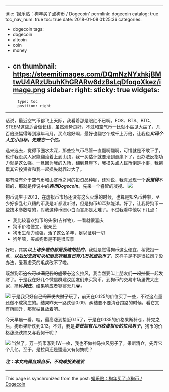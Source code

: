 
---
title: '娱乐贴：狗年买了点狗币 / Dogecoin'
permlink: dogecoin
catalog: true
toc_nav_num: true
toc: true
date: 2018-01-08 01:25:36
categories:
- dogecoin
tags:
- dogecoin
- altcoin
- coin
- money
- cn
thumbnail: https://steemitimages.com/DQmNzNYxhkjBMtwU4ARzUbuhKhGRARw6dzBsLqDfoqoXkez/image.png
sidebar:
    right:
        sticky: true
widgets:
    -
        type: toc
        position: right
---


话说，最近空气币都飞上天际，我看着那是眼红不已啊。EOS、BTS、BTC、STEEM这些适合做长线，虽然涨势良好，不过和空气币一比就小巫见大巫了，几百倍涨幅得等到猴年马月。买点啥好啊，最好也翻它个成千上万倍，让我也***实现个人生小目标，先赚它一个亿。***


选来选去，觉得币圈水太深，那些空气币尽管一直翻啊翻啊，可惜就是不敢下手，也许我没买人家能翻滚着上到山顶，我一买估计就要滚到悬崖下了，没办法反指功力就是这么强。一旦因为我的入场，翻到悬崖下，我损失点人民币倒是小事，我拖累其它投资者和我一起损失就罪过大了。

那有没有介于空气币和山寨币之间的投资品种呢，还别说，我真发现一个***我觉得***不错的，那就是传说中的***狗币Dogecoin***。先来一个睿智的凝视。
![](https://steemitimages.com/DQmNzNYxhkjBMtwU4ARzUbuhKhGRARw6dzBsLqDfoqoXkez/image.png)

狗币诞生于2013，在虚拟币市场还没有这么火爆的时候，也算是知名币种啦，至少好多乱七八糟的币我是听都没听过，但是狗币却耳熟能详。好了，让我将狗币一些技术参数啥的，对我这种币圈小白而言那是太难了。不过我看中他以下几点：

* 我比较喜欢狗币的头像(吉祥物)，一看就很喜庆
* 狗币价格便宜，很亲民
* 狗币生命力顽强，活了这么多年，足以证明一切
* 狗年嘛，买点狗币是不是很应景


好吧，其实***以上诸多理由都是我瞎胡扯的***，我就是觉得狗币这么便宜，稍微投一点，***以后出去就可以和朋友吹嘘自己有几万枚虚拟币了***，这样子是不是很拉风？没办法，爱慕虚荣的毛病改不了啦。

既然狗币~~这么可以满足我的虚荣心~~这么拉风，我当然要叫上朋友们~~一起扯蛋~~一起发财了。于是我在好几个微信群建议朋友们来买狗币，到狗币的交易市场里做大庄家，简称***狗庄***。结果响应者寥寥无几😭。

![](https://steemitimages.com/DQmekVz2Uyk2F1GpD1rMYU2FjDid3WpiRwwrknSiJ63cAp2/image.png)
于是我只好自己~~闷声发大财了~~玩了，前天在0.125的价位买了一些，不过这点量还做不成狗庄的。结果昨天一路跌倒0.09，纠结要不要清仓跑路的时候，看它又有所回升，那就姑且放着吧。

今天早晨一看，哇，最高涨到接近0.15了，于是在0.135的价格果断补仓，补完之后，狗币果断跌到0.13。不过，我是***要做拥有几万枚虚拟币的拉风男子***，狗币的价格涨涨跌跌又与我何干呢？

![](https://steemitimages.com/DQmYzaVxg6eVrbvBfRi8Ce2GitGKRBPNL6NXfzsq7uBoWnv/image.png)
当然了，万一狗币涨到1W一枚，我也不做神马拉风男子了，果断清仓，先弄它个几亿。至于，是拉风还是邋遢又有何妨呢？

#### ***注：本文纯属自娱自乐，不构成投资建议***

- - -

This page is synchronized from the post: [娱乐贴：狗年买了点狗币 / Dogecoin](https://steemit.com/@oflyhigh/dogecoin)
